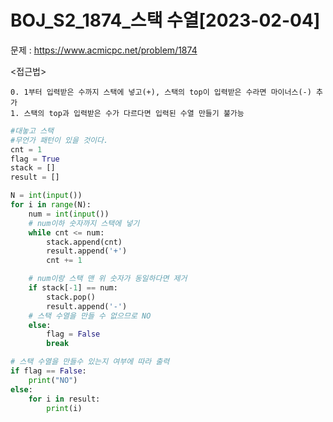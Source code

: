 # BOJ_S2_1874_스택 수열[2023-02-04] </br>
문제 : https://www.acmicpc.net/problem/1874

<접근법>
```
0. 1부터 입력받은 수까지 스택에 넣고(+), 스택의 top이 입력받은 수라면 마이너스(-) 추가
1. 스택의 top과 입력받은 수가 다르다면 입력된 수열 만들기 불가능
```


```python
#대놓고 스택
#무언가 패턴이 있을 것이다.
cnt = 1
flag = True
stack = []
result = []

N = int(input())
for i in range(N):
    num = int(input())
    # num이하 숫자까지 스택에 넣기
    while cnt <= num:
        stack.append(cnt)
        result.append('+')
        cnt += 1

    # num이랑 스택 맨 위 숫자가 동일하다면 제거
    if stack[-1] == num:
        stack.pop()
        result.append('-')
    # 스택 수열을 만들 수 없으므로 NO
    else:
        flag = False
        break

# 스택 수열을 만들수 있는지 여부에 따라 출력 
if flag == False:
    print("NO")
else:
    for i in result:
        print(i)
```
